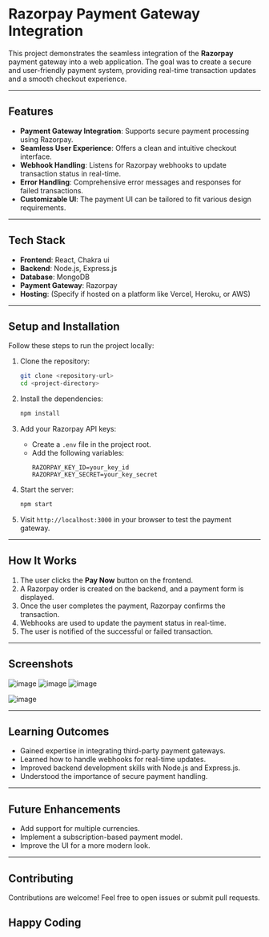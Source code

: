 # **Razorpay Payment Gateway Integration**

This project demonstrates the seamless integration of the **Razorpay** payment gateway into a web application. The goal was to create a secure and user-friendly payment system, providing real-time transaction updates and a smooth checkout experience.

---

## **Features**

- **Payment Gateway Integration**: Supports secure payment processing using Razorpay.
- **Seamless User Experience**: Offers a clean and intuitive checkout interface.
- **Webhook Handling**: Listens for Razorpay webhooks to update transaction status in real-time.
- **Error Handling**: Comprehensive error messages and responses for failed transactions.
- **Customizable UI**: The payment UI can be tailored to fit various design requirements.

---

## **Tech Stack**

- **Frontend**: React, Chakra ui
- **Backend**: Node.js, Express.js
- **Database**: MongoDB
- **Payment Gateway**: Razorpay
- **Hosting**: (Specify if hosted on a platform like Vercel, Heroku, or AWS)

---

## **Setup and Installation**

Follow these steps to run the project locally:

1. Clone the repository:
   ```bash
   git clone <repository-url>
   cd <project-directory>
   ```

2. Install the dependencies:
   ```bash
   npm install
   ```

3. Add your Razorpay API keys:
   - Create a `.env` file in the project root.
   - Add the following variables:
     ```env
     RAZORPAY_KEY_ID=your_key_id
     RAZORPAY_KEY_SECRET=your_key_secret
     ```

4. Start the server:
   ```bash
   npm start
   ```

5. Visit `http://localhost:3000` in your browser to test the payment gateway.

---

## **How It Works**

1. The user clicks the **Pay Now** button on the frontend.
2. A Razorpay order is created on the backend, and a payment form is displayed.
3. Once the user completes the payment, Razorpay confirms the transaction.
4. Webhooks are used to update the payment status in real-time.
5. The user is notified of the successful or failed transaction.

---

## **Screenshots**
![image](https://github.com/user-attachments/assets/1d0be336-2feb-4c97-8c34-5312f69eeb0f)
![image](https://github.com/user-attachments/assets/210a14c2-13d8-48ca-9cee-acfb5c79b209)
![image](https://github.com/user-attachments/assets/0b415b32-21bd-4aac-b376-68f36501efc3)


![image](https://github.com/user-attachments/assets/9ec98973-70a8-403d-b5a1-fd6004258353)


---

## **Learning Outcomes**

- Gained expertise in integrating third-party payment gateways.
- Learned how to handle webhooks for real-time updates.
- Improved backend development skills with Node.js and Express.js.
- Understood the importance of secure payment handling.

---

## **Future Enhancements**

- Add support for multiple currencies.
- Implement a subscription-based payment model.
- Improve the UI for a more modern look.

---

## **Contributing**

Contributions are welcome! Feel free to open issues or submit pull requests.

Happy Coding 
---
